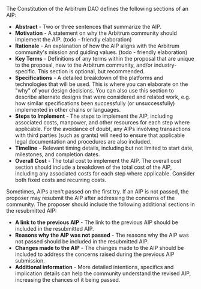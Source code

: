 The Constitution of the Arbitrum DAO defines the following sections of an AIP:

- **Abstract** - Two or three sentences that summarize the AIP.
- **Motivation** - A statement on why the Arbitrum community should implement the AIP. (todo - friendly elaboration)
- **Rationale** - An explanation of how the AIP aligns with the Arbitrum community's mission and guiding values. (todo - friendly elaboration)
- **Key Terms** - Definitions of any terms within the proposal that are unique to the proposal, new to the Arbitrum community, and/or industry-specific. This section is optional, but recommended.
- **Specifications** - A detailed breakdown of the platforms and technologies that will be used. This is where you can elaborate on the "why" of your design decisions. You can also use this section to describe alternate designs that were considered and related work, e.g. how similar specifications been successfully (or unsuccessfully) implemented in other chains or languages.
- **Steps to Implement** - The steps to implement the AIP, including associated costs, manpower, and other resources for each step where applicable. For the avoidance of doubt, any AIPs involving transactions with third parties (such as grants) will need to ensure that applicable legal documentation and procedures are also included.
- **Timeline** - Relevant timing details, including but not limited to start date, milestones, and completion dates.
- **Overall Cost** - The total cost to implement the AIP. The overall cost section should include a breakdown of the total cost of the AIP, including any associated costs for each step where applicable. Consider both fixed costs and recurring costs.

Sometimes, AIPs aren't passed on the first try. If an AIP is not passed, the proposer may resubmit the AIP after addressing the concerns of the community. The proposer should include the following additional sections in the resubmitted AIP:

- **A link to the previous AIP** - The link to the previous AIP should be included in the resubmitted AIP.
- **Reasons why the AIP was not passed** - The reasons why the AIP was not passed should be included in the resubmitted AIP.
- **Changes made to the AIP** - The changes made to the AIP should be included to address the concerns raised during the previous AIP submission.
- **Additional information** - More detailed intentions, specifics and implication details can help the community understand the revised AIP, increasing the chances of it being passed.
